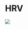 # HRV

[![](https://img.shields.io/badge/docs-stable-blue.svg)](https://LiScI-Lab.github.io/HRV.jl/stable)
